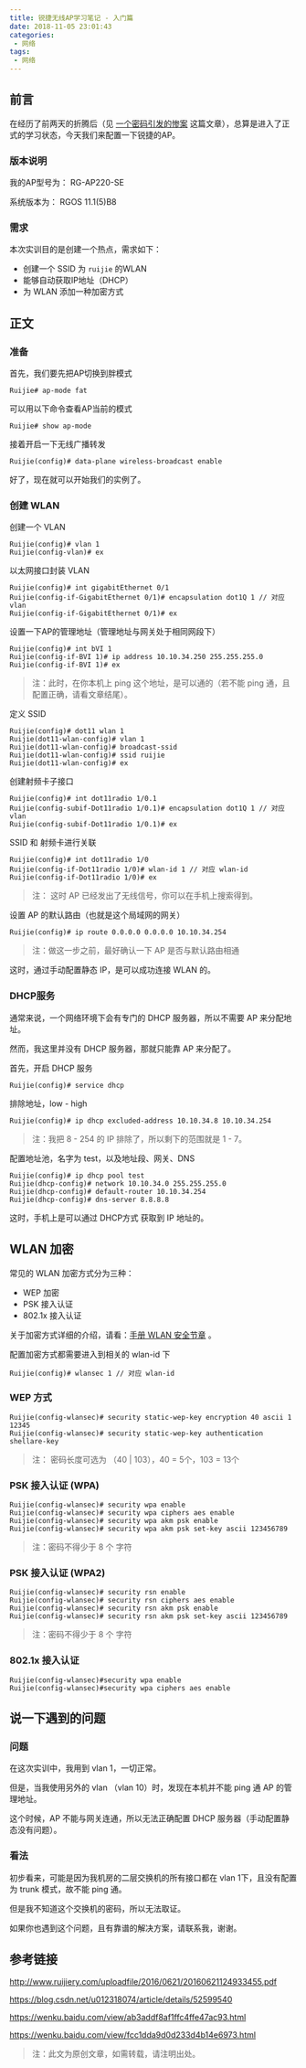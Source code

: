 ```yaml
---
title: 锐捷无线AP学习笔记 - 入门篇
date: 2018-11-05 23:01:43
categories:
 - 网络
tags:
 - 网络
---
```


## 前言

在经历了前两天的折腾后（见 [一个密码引发的惨案](https://gd4ark.github.io/2018/11/04/%E4%B8%80%E4%B8%AA%E5%AF%86%E7%A0%81%E5%BC%95%E5%8F%91%E7%9A%84%E6%83%A8%E6%A1%88/) 这篇文章），总算是进入了正式的学习状态，今天我们来配置一下锐捷的AP。

### 版本说明

我的AP型号为： RG-AP220-SE

系统版本为： RGOS 11.1(5)B8 

### 需求

本次实训目的是创建一个热点，需求如下：

- 创建一个 SSID 为 `ruijie` 的WLAN
- 能够自动获取IP地址（DHCP）
- 为 WLAN 添加一种加密方式

## 正文

### 准备

首先，我们要先把AP切换到胖模式

```shell
Ruijie# ap-mode fat
```

可以用以下命令查看AP当前的模式

```shell 
Ruijie# show ap-mode
```

接着开启一下无线广播转发

```shell 
Ruijie(config)# data-plane wireless-broadcast enable
```

好了，现在就可以开始我们的实例了。

### 创建 WLAN

创建一个 VLAN

```shell 
Ruijie(config)# vlan 1
Ruijie(config-vlan)# ex
```

以太网接口封装 VLAN

```shell 
Ruijie(config)# int gigabitEthernet 0/1
Ruijie(config-if-GigabitEthernet 0/1)# encapsulation dot1Q 1 // 对应 vlan
Ruijie(config-if-GigabitEthernet 0/1)# ex
```

设置一下AP的管理地址（管理地址与网关处于相同网段下）

```shell 
Ruijie(config)# int bVI 1
Ruijie(config-if-BVI 1)# ip address 10.10.34.250 255.255.255.0
Ruijie(config-if-BVI 1)# ex
```

> 注：此时，在你本机上 ping 这个地址，是可以通的（若不能 ping 通，且配置正确，请看文章结尾）。

定义 SSID

```shell 
Ruijie(config)# dot11 wlan 1
Ruijie(dot11-wlan-config)# vlan 1
Ruijie(dot11-wlan-config)# broadcast-ssid
Ruijie(dot11-wlan-config)# ssid ruijie
Ruijie(dot11-wlan-config)# ex
```

创建射频卡子接口

```shell 
Ruijie(config)# int dot11radio 1/0.1
Ruijie(config-subif-Dot11radio 1/0.1)# encapsulation dot1Q 1 // 对应 vlan
Ruijie(config-subif-Dot11radio 1/0.1)# ex
```

SSID 和 射频卡进行关联

```shell 
Ruijie(config)# int dot11radio 1/0
Ruijie(config-if-Dot11radio 1/0)# wlan-id 1 // 对应 wlan-id
Ruijie(config-if-Dot11radio 1/0)# ex
```

> 注： 这时 AP 已经发出了无线信号，你可以在手机上搜索得到。

设置 AP 的默认路由（也就是这个局域网的网关）

```shell 
Ruijie(config)# ip route 0.0.0.0 0.0.0.0 10.10.34.254
```

> 注：做这一步之前，最好确认一下 AP 是否与默认路由相通

这时，通过手动配置静态 IP，是可以成功连接 WLAN 的。

### DHCP服务

通常来说，一个网络环境下会有专门的 DHCP 服务器，所以不需要 AP 来分配地址。

然而，我这里并没有 DHCP 服务器，那就只能靠 AP 来分配了。

首先，开启 DHCP 服务

```shell 
Ruijie(config)# service dhcp
```

排除地址，low - high

```shell 
Ruijie(config)# ip dhcp excluded-address 10.10.34.8 10.10.34.254
```

> 注：我把 8 - 254 的 IP 排除了，所以剩下的范围就是 1 - 7。 

配置地址池，名字为 test，以及地址段、网关、DNS

```shell 
Ruijie(config)# ip dhcp pool test
Ruijie(dhcp-config)# network 10.10.34.0 255.255.255.0
Ruijie(dhcp-config)# default-router 10.10.34.254
Ruijie(dhcp-config)# dns-server 8.8.8.8
```

这时，手机上是可以通过 DHCP方式 获取到 IP 地址的。

## WLAN 加密

常见的 WLAN 加密方式分为三种：

- WEP 加密
- PSK 接入认证
- 802.1x 接入认证

关于加密方式详细的介绍，请看：[手册 WLAN 安全节章](http://www.ruijiery.com/uploadfile/2016/0621/20160621124933455.pdf) 。

配置加密方式都需要进入到相关的 wlan-id 下

```shell 
Ruijie(config)# wlansec 1 // 对应 wlan-id
```

### WEP 方式

```shell 
Ruijie(config-wlansec)# security static-wep-key encryption 40 ascii 1 12345
Ruijie(config-wlansec)# security static-wep-key authentication  shellare-key
```

> 注： 密码长度可选为 （40 | 103），40 = 5个，103 = 13个 

### PSK 接入认证 (WPA)

```shell 
Ruijie(config-wlansec)# security wpa enable
Ruijie(config-wlansec)# security wpa ciphers aes enable
Ruijie(config-wlansec)# security wpa akm psk enable
Ruijie(config-wlansec)# security wpa akm psk set-key ascii 123456789
```

> 注：密码不得少于 8 个 字符

### PSK 接入认证 (WPA2)

```shell 
Ruijie(config-wlansec)# security rsn enable
Ruijie(config-wlansec)# security rsn ciphers aes enable
Ruijie(config-wlansec)# security rsn akm psk enable
Ruijie(config-wlansec)# security rsn akm psk set-key ascii 123456789
```

> 注：密码不得少于 8 个 字符

### **802.1x** 接入认证  

```shell 
Ruijie(config-wlansec)#security wpa enable
Ruijie(config-wlansec)#security wpa ciphers aes enable
```

## 说一下遇到的问题

### 问题

在这次实训中，我用到 vlan 1，一切正常。

但是，当我使用另外的 vlan （vlan 10）时，发现在本机并不能 ping 通 AP 的管理地址。

这个时候，AP 不能与网关连通，所以无法正确配置 DHCP 服务器（手动配置静态没有问题）。

### 看法

初步看来，可能是因为我机房的二层交换机的所有接口都在 vlan 1下，且没有配置为 trunk 模式，故不能 ping 通。

但是我不知道这个交换机的密码，所以无法取证。

如果你也遇到这个问题，且有靠谱的解决方案，请联系我，谢谢。

## 参考链接

http://www.ruijiery.com/uploadfile/2016/0621/20160621124933455.pdf

https://blog.csdn.net/u012318074/article/details/52599540

https://wenku.baidu.com/view/ab3addf8af1ffc4ffe47ac93.html

https://wenku.baidu.com/view/fcc1dda9d0d233d4b14e6973.html

> 注：此文为原创文章，如需转载，请注明出处。